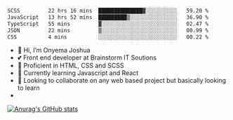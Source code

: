 <!--START_SECTION:waka-->

```txt
SCSS         22 hrs 16 mins  ██████████████▓░░░░░░░░░░   59.20 %
JavaScript   13 hrs 52 mins  █████████▒░░░░░░░░░░░░░░░   36.90 %
TypeScript   55 mins         ▓░░░░░░░░░░░░░░░░░░░░░░░░   02.47 %
JSON         22 mins         ▒░░░░░░░░░░░░░░░░░░░░░░░░   00.99 %
CSS          4 mins          ░░░░░░░░░░░░░░░░░░░░░░░░░   00.22 %
```

<!--END_SECTION:waka-->


- 👋 Hi, I’m Onyema Joshua
- 💕 Front end developer at Brainstorm IT Soutions
- 👀 Proficient  in HTML, CSS and SCSS
- 🌱 Currently learning Javascript and React
- 💞️ Looking to collaborate on any web based project but basically looking to learn
- 
[![Anurag's GitHub stats](https://github-readme-stats.vercel.app/api?username=the-officialjosh&count_private=true&show_icons=true&theme=tokyonight)](https://github.com/anuraghazra/github-readme-stats) 
<!---
the-officialjosh/the-officialjosh is a ✨ special ✨ repository because its `README.md` (this file) appears on your GitHub profile.
You can click the Preview link to take a look at your change.
--->
